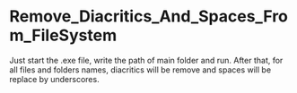 # Remove_Diacritics_And_Spaces_From_FileSystem

Just start the .exe file, write the path of main folder and run. After that, for all files and folders names, diacritics will be remove and spaces will be replace by underscores.
